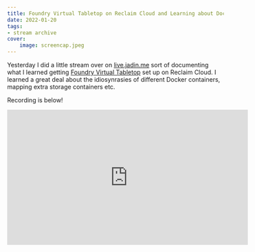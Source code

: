 ```yaml
---
title: Foundry Virtual Tabletop on Reclaim Cloud and Learning about Docker - live.jadin.me Stream Archive
date: 2022-01-20
tags:
- stream archive
cover:
    image: screencap.jpeg
---
```


Yesterday I did a little stream over on [live.jadin.me](https://live.jadin.me) sort of documenting what I learned getting [Foundry Virtual Tabletop](https://foundryvtt.com/) set up on Reclaim Cloud. I learned a great deal about the idiosynrasies of different Docker containers, mapping extra storage containers etc.

Recording is below!

<iframe width="560" height="315" src="https://www.youtube.com/embed/iY6Yt_2De-A" title="YouTube video player" frameborder="0" allow="accelerometer; autoplay; clipboard-write; encrypted-media; gyroscope; picture-in-picture" allowfullscreen></iframe>